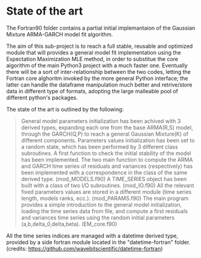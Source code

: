 # State of the art

The Fortran90 folder contains a partial initial implemantaion of the Gaussian Mixture ARMA-GARCH model fit algorithm.

The aim of this sub-project is to reach a full stable, reusable and optimized module that will provides a general 
model fit implementation using the Expectation Maximization MLE method, in order to substitue the core algorithm
of the main Python3 project with a much faster one. 
Eventually there will be a sort of inter-relationship between the two codes, letting the Fortran core alghoritm invoked by
the more general Python interface; the latter can handle the dataframe manipulation much better and retrive/store data 
in different type of formats, adopting the large malleable pool of different python's packages.

The state of the art is outlined by the following:
  > General model parameters initialization has been achived with 3 derived types, expanding each one from the base ARMA(R,S)
    model, through the GARCH(Q,P) to reach a general Gaussian Mixture(K) of different components.
  > Parameters values initialization has been set to a random state, which has been performed by 3 different class subroutines. 
  > A first function to check the initial stability of the model has been implemented.
  > The two main function to compute the ARMA and GARCH time series of residuals and variances (respectively) has been implemented 
    with a correspondence in the class of the same derived type. (mod_MODELS.f90)
  > A TIME_SERIES object has been built with a class of two I/O subroutines. (mod_IO.f90)
  > All the relevant fixed parameters values are stored in a different module (time series length, models ranks, ecc.). (mod_PARAMS.f90) 
  > The main program provides a simple introduction to the general model initialization, loading the time series data from file, 
    and compute a first residuals and variances time series using the random initial parameters (a,b,delta_0,delta,beta). (EM_core.f90)

All the time series indices are managed with a datetime derived type, provided by a side fortran module located in the "datetime-fortran" folder.
(credits: https://github.com/wavebitscientific/datetime-fortran)
